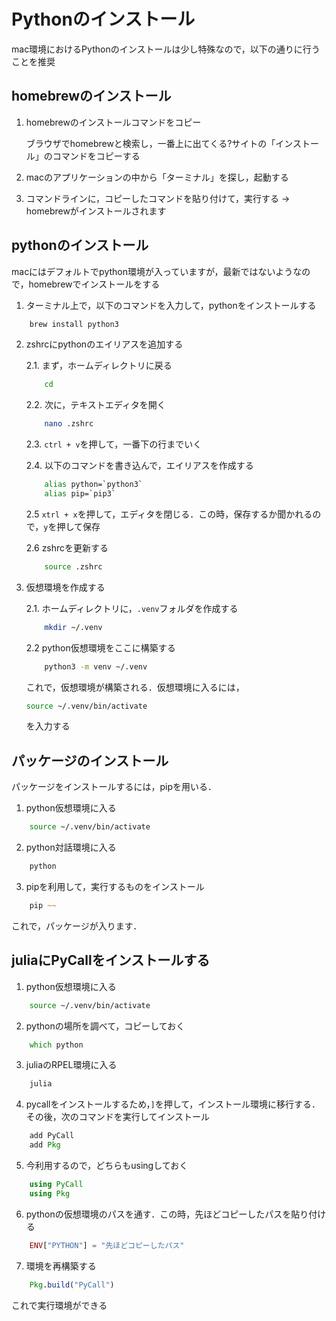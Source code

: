 # Pythonのインストール

mac環境におけるPythonのインストールは少し特殊なので，以下の通りに行うことを推奨

## homebrewのインストール

1. homebrewのインストールコマンドをコピー

    ブラウザでhomebrewと検索し，一番上に出てくる?サイトの「インストール」のコマンドをコピーする

2. macのアプリケーションの中から「ターミナル」を探し，起動する
3. コマンドラインに，コピーしたコマンドを貼り付けて，実行する -> homebrewがインストールされます

## pythonのインストール

macにはデフォルトでpython環境が入っていますが，最新ではないようなので，homebrewでインストールをする

1. ターミナル上で，以下のコマンドを入力して，pythonをインストールする

```zsh
    brew install python3
```

2. zshrcにpythonのエイリアスを追加する

    2.1. まず，ホームディレクトリに戻る

    ```zsh
        cd
    ```

    2.2. 次に，テキストエディタを開く

    ```zsh
        nano .zshrc
    ```

    2.3. `ctrl + v`を押して，一番下の行までいく

    2.4. 以下のコマンドを書き込んで，エイリアスを作成する

    ```zsh
        alias python=`python3`
        alias pip=`pip3`
    ```

    2.5 `xtrl + x`を押して，エディタを閉じる．この時，保存するか聞かれるので，`y`を押して保存

    2.6 zshrcを更新する

    ```zsh
        source .zshrc
    ```

3. 仮想環境を作成する

    2.1. ホームディレクトリに，`.venv`フォルダを作成する

    ```zsh
        mkdir ~/.venv
    ```

    2.2 python仮想環境をここに構築する

    ```zsh
        python3 -m venv ~/.venv
    ```

    これで，仮想環境が構築される．仮想環境に入るには，

    ```zsh
    source ~/.venv/bin/activate
    ```

    を入力する

## パッケージのインストール

パッケージをインストールするには，pipを用いる．

1. python仮想環境に入る

```zsh
    source ~/.venv/bin/activate
```

2. python対話環境に入る

```zsh
    python
```

3. pipを利用して，実行するものをインストール

```zsh
    pip ~~
```

これで，パッケージが入ります．

## juliaにPyCallをインストールする

1. python仮想環境に入る

```zsh
    source ~/.venv/bin/activate
```

2. pythonの場所を調べて，コピーしておく

```zsh
    which python
```

3. juliaのRPEL環境に入る

```zsh
    julia
```

4. pycallをインストールするため，`]`を押して，インストール環境に移行する．その後，次のコマンドを実行してインストール

```julia
    add PyCall
    add Pkg
```

5. 今利用するので，どちらもusingしておく

```julia
    using PyCall
    using Pkg
```

6. pythonの仮想環境のパスを通す．この時，先ほどコピーしたパスを貼り付ける

```julia
    ENV["PYTHON"] = "先ほどコピーしたパス"
```

7. 環境を再構築する

```julia
    Pkg.build("PyCall")
```

これで実行環境ができる
